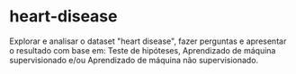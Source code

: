 # heart-disease
Explorar e analisar o dataset  "heart disease", fazer perguntas e apresentar o resultado com base em:  Teste de hipóteses, Aprendizado de máquina supervisionado e/ou Aprendizado de máquina não supervisionado.
